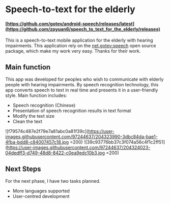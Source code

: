 # Speech-to-text for the elderly
#### [https://github.com/gotev/android-speech/releases/latest](https://github.com/zpyuan6/speech_to_text_for_the_elderly/releases)

This is a speech-to-text mobile application for the elderly with hearing impairments.
This application rely on the [net.gotev:speech](https://github.com/gotev/android-speech) open source package, which make my work very easy. Thanks for their work.

## Main function
This app was developed for peoples who wish to communicate with elderly people with hearing impairments.
By speech recognition technology, this app converts speech to text in real time and presents it in a user-friendly style.
Main function includes:
- Speech recognition (Chinese)
- Presentation of speech recognition results in text format
- Modify the text size
- Clean the text

![f79574c487e2f79e7a81abc0a81f39c](https://user-images.githubusercontent.com/97244637/204323990-3dbc84da-bae1-4fba-bdd8-c84007457c18.jpg =200)
![39c93776bb37c3f074a56c4f1c2ff51](https://user-images.githubusercontent.com/97244637/204324023-04dedff3-d749-48d8-8422-c0ea9edc10b3.jpg =200)

## Next Steps
For the next phase, I have two tasks planned.
- More languages supported
- User-centred development
